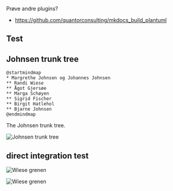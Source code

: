 Prøve andre plugins?
* https://github.com/quantorconsulting/mkdocs_build_plantuml

## Test

## Johnsen trunk tree

```puml
@startmindmap
* Margrethe Johnsen og Johannes Johnsen
** Randi Wiese
** Ågot Gjersøe
** Marga Schøyen
** Sigrid Fischer
** Birgit Hatlehol
** Bjarne Johnsen
@endmindmap
```

The Johnsen trunk tree.

![Johnsen trunk tree](http://www.plantuml.com/plantuml/svg/FSuz3i8m30NWFQVmd5DK382GMEZ0R3LMugfraEs50t2dxhaOIldPx4-otnlCKNrbIIi-GeGhQbRoGd2fHOm4QkuZYf3zBCG8DvJ4S6SowcjxvUfmcacjRLtsJmZZLDhs_9oCd9KJ7DccGjhbm9hPuOo-KAdBJZEg_DF3G9A-xTu0)

## direct integration test

![Wiese grenen](http://www.plantuml.com/plantuml/proxy?cache=no&src=https://raw.githubusercontent.com/thomiz/johnsen-family/master/input/images-source/wiese-grenen-mind.puml)

![Wiese grenen](http://www.plantuml.com/plantuml/svg/1S7B4G8n203GkrLe0LdkTeCH4nmW6JwpezNlUm-sBlMcShdFp1rFWC4vwtNqfP1pAV_XkwO5MVkWilp0yGJ5I79WsvN0YeEYnIhl12TJK1jEHdPiGSjIkLq0)
